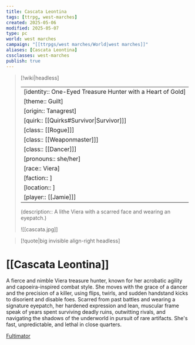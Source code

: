```yaml
---
title: Cascata Leontina
tags: [ttrpg, west-marches]
created: 2025-05-06
modified: 2025-05-07
type: pc
world: west marches
campaign: "[[ttrpgs/west marches/World|west marches]]"
aliases: [Cascata Leontina]
cssclasses: west-marches
publish: true
---
```


> [!wiki|headless]
>
> |               |
> | ------------- |
> | [identity:: One-Eyed Treasure Hunter with a Heart of Gold] |
> | [theme:: Guilt] |
> | [origin:: Tanagrest] |
> | [quirk:: [[Quirks#Survivor\|Survivor]]] |
> | [class:: [[Rogue]]] |
> | [class:: [[Weaponmaster]]] |
> | [class:: [[Dancer]]] |
> | [pronouns:: she/her] |
> | [race:: Viera] |
> | [faction:: ] |
> | [location:: ] |
> | [player:: [[Jamie]]] |
>
> (description:: A lithe Viera with a scarred face and wearing an eyepatch.)
>
> ![[cascata.jpg]]

> [!quote|big invisible align-right headless]

# [[Cascata Leontina]]

A fierce and nimble Viera treasure hunter, known for her acrobatic agility and capoeira-inspired combat style. She moves with the grace of a dancer and the precision of a killer, using flips, twirls, and sudden handstand kicks to disorient and disable foes. Scarred from past battles and wearing a signature eyepatch, her hardened expression and lean, muscular frame speak of years spent surviving deadly ruins, outwitting rivals, and navigating the shadows of the underworld in pursuit of rare artifacts. She's fast, unpredictable, and lethal in close quarters.

[Fultimator](https://fultimator.com/character-sheet/A2ZilaCajai6HWufGUww)
